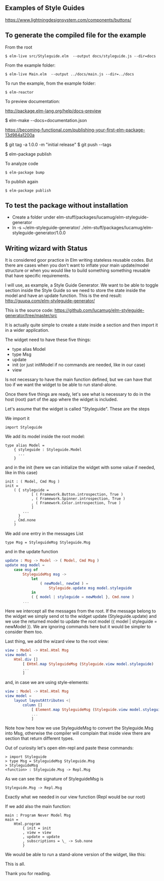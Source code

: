 ## Examples of Style Guides

https://www.lightningdesignsystem.com/components/buttons/

## To generate the compiled file for the example

From the root
```
$ elm-live src/Styleguide.elm  --output docs/styleguide.js --dir=docs
```

From the example folder:
```
$ elm-live Main.elm  --output ../docs/main.js --dir=../docs
```
To run the example, from the example folder:
```
$ elm-reactor
```

To preview documentation:

http://package.elm-lang.org/help/docs-preview

$ elm-make --docs=documentation.json

https://becoming-functional.com/publishing-your-first-elm-package-13d984a1200a

$ git tag -a 1.0.0 -m "initial release"
$ git push --tags

$ elm-package publish

To analyze code

```
$ elm-package bump
```

To publish again

```
$ elm-package publish
```

## To test the package without installation

* Create a folder under elm-stuff/packages/lucamug/elm-styleguide-generator
* ln -s ~/elm-styleguide-generator/ ./elm-stuff/packages/lucamug/elm-styleguide-generator/1.0.0


## Writing wizard with Status

It is considered goor practice in Elm writing stateless reusable codes. But there are cases when you don't want to inflate your main update/model structure or when you would like to build something something reusable that have specific requirements.

I will use, as example, a Style Guide Generator. We want to be able to toggle section inside the Style Guide so we need to store the state inside the model and have an update function. This is the end result: http://guupa.com/elm-styleguide-generator/

This is the source code: https://github.com/lucamug/elm-styleguide-generator/tree/master/src

It is actually quite simple to create a state inside a section and then import it in a wider application.

The widget need to have these five things:

* type alias Model
* type Msg
* update
* init (or just initModel if no commands are needed, like in our case)
* view

Is not necessary to have the main function defined, but we can have that too if we want the widget to be able to run stand-alone.

Once there five things are ready, let's see what is necessary to do in the host (root) part of the app where the widget is included.

Let's assume that the widget is called "Styleguide". These are the steps

We import it

```
import Styleguide
```

We add its model inside the root model:

```
type alias Model =
    { styleguide : Styleguide.Model
      ...
    }
```

and in the init (here we can initialize the widget with some value if needed, like in this case)

```
init : ( Model, Cmd Msg )
init =
    ( { styleguide =
            [ ( Framework.Button.introspection, True )
            , ( Framework.Spinner.introspection, True )
            , ( Framework.Color.introspection, True )
            ]
        ...
      }
    , Cmd.none
    )
```

We add one entry in the messages List

```
type Msg = StyleguideMsg Styleguide.Msg
```

and in the update function

```elm
update : Msg -> Model -> ( Model, Cmd Msg )
update msg model =
    case msg of
        StyleguideMsg msg ->
            let
                ( newModel, newCmd ) =
                    Styleguide.update msg model.styleguide
            in
            ( { model | styleguide = newModel }, Cmd.none )
        ...
```

Here we intercept all the messages from the root. If the message belong to the widget we simply send ot to the widget update (Styleguide.update) and we use the returned model to update the root model ({ model | styleguide = newModel }). We are ignoring commands here but it would be simpler to consider them too.

Last thing, we add the wizard view to the root view:

```elm
view : Model -> Html.Html Msg
view model =
    Html.div []
        [ EHtml.map StyleguideMsg (Styleguide.view model.styleguide)
        ...
        ]
```

and, in case we are using style-elements:

```elm
view : Model -> Html.Html Msg
view model =
    layout layoutAttributes <|
        column []
            [ Element.map StyleguideMsg (Styleguide.view model.styleguide)
            ...
            ]
```

Note how here how we use StyleguideMsg to convert the Styleguide.Msg into Msg, otherwise the compiler will complain that inside view there are section that return different types.

Out of curiosity let's open elm-repl and paste these commands:

```
> import Styleguide
> type Msg = StyleguideMsg Styleguide.Msg
> StyleguideMsg
<function> : Styleguide.Msg -> Repl.Msg
```

As we can see the signature of StyleguideMsg is

```
Styleguide.Msg -> Repl.Msg
```

Exactly what we needed in our view function (Repl would be our root)

If we add also the main function:

```
main : Program Never Model Msg
main =
    Html.program
        { init = init
        , view = view
        , update = update
        , subscriptions = \_ -> Sub.none
        }
```

We would be able to run a stand-alone version of the widget, like this:


This is all.

Thank you for reading.
